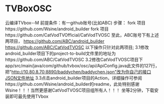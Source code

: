 # TVBoxOSC
云编译TVbox--M
前提条件：有一github账号(比如ABC)
步骤：
fork 项目https://github.com/Wsine/android_builder
fork 项目https://github.com/CatVodTVOfficial/CatVodTVOSC
至此，ABC账号下有上述两项目，
https://github.com/ABC/android_builder
https://github.com/ABC/CatVodTVOSC
以下操作只针对此两项目;
3.1修改android_builder项目下的project-to-build文件里的地址为https://github.com/ABC/CatVodTVOSC
3.2修改CatVodTVOSC项目下app/src/main/java/com/github/tvbox/osc/api/ApiConfig.java此文件的127行，把"http://10.80.8.70:8890/baddychen/baddychen.json"改为你自己的接口JSON文件地址
3.3点击android_builder项目的Action，详细操作可参阅https://github.com/Wsine/android_builder的readme，此处特别感谢Wsine！！！当然更感谢CatVodTVOSC项目组所有人！！！
坐等2分钟，下载安装即可最先使用TVbox
